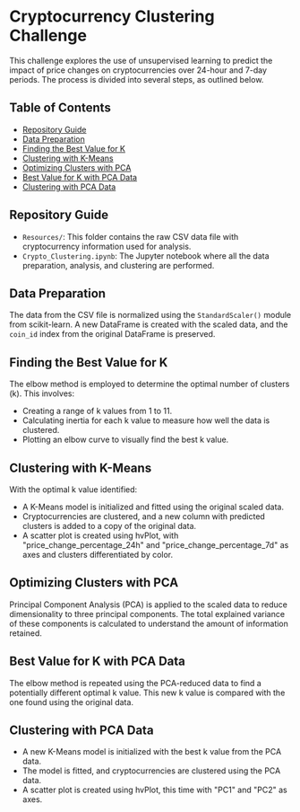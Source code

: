 # Cryptocurrency Clustering Challenge

This challenge explores the use of unsupervised learning to predict the impact of price changes on cryptocurrencies over 24-hour and 7-day periods. The process is divided into several steps, as outlined below.

## Table of Contents
- [Repository Guide](#repository-guide)
- [Data Preparation](#data-preparation)
- [Finding the Best Value for K](#finding-the-best-value-for-k)
- [Clustering with K-Means](#clustering-with-k-means)
- [Optimizing Clusters with PCA](#optimizing-clusters-with-pca)
- [Best Value for K with PCA Data](#best-value-for-k-with-pca-data)
- [Clustering with PCA Data](#clustering-with-pca-data)

## Repository Guide
- `Resources/`: This folder contains the raw CSV data file with cryptocurrency information used for analysis.
- `Crypto_Clustering.ipynb`: The Jupyter notebook where all the data preparation, analysis, and clustering are performed.

## Data Preparation

The data from the CSV file is normalized using the `StandardScaler()` module from scikit-learn. A new DataFrame is created with the scaled data, and the `coin_id` index from the original DataFrame is preserved.

## Finding the Best Value for K

The elbow method is employed to determine the optimal number of clusters (k). This involves:

- Creating a range of k values from 1 to 11.
- Calculating inertia for each k value to measure how well the data is clustered.
- Plotting an elbow curve to visually find the best k value.

## Clustering with K-Means

With the optimal k value identified:

- A K-Means model is initialized and fitted using the original scaled data.
- Cryptocurrencies are clustered, and a new column with predicted clusters is added to a copy of the original data.
- A scatter plot is created using hvPlot, with "price_change_percentage_24h" and "price_change_percentage_7d" as axes and clusters differentiated by color.

## Optimizing Clusters with PCA

Principal Component Analysis (PCA) is applied to the scaled data to reduce dimensionality to three principal components. The total explained variance of these components is calculated to understand the amount of information retained.

## Best Value for K with PCA Data

The elbow method is repeated using the PCA-reduced data to find a potentially different optimal k value. This new k value is compared with the one found using the original data.

## Clustering with PCA Data

- A new K-Means model is initialized with the best k value from the PCA data.
- The model is fitted, and cryptocurrencies are clustered using the PCA data.
- A scatter plot is created using hvPlot, this time with "PC1" and "PC2" as axes.


